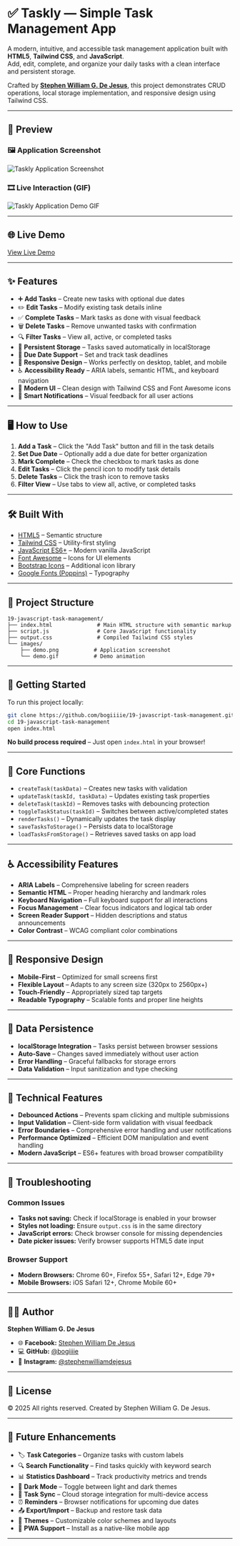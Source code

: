 # ✅ Taskly — Simple Task Management App

A modern, intuitive, and accessible task management application built with **HTML5**, **Tailwind CSS**, and **JavaScript**.  
Add, edit, complete, and organize your daily tasks with a clean interface and persistent storage.

Crafted by **[Stephen William G. De Jesus](https://www.facebook.com/stephenwilliam.dejesus.5/)**, this project demonstrates CRUD operations, local storage implementation, and responsive design using Tailwind CSS.

---

## 📸 Preview  

### 🖼️ Application Screenshot  
![Taskly Application Screenshot](images/demo.png)

### 🎞️ Live Interaction (GIF)  
![Taskly Application Demo GIF](images/demo.gif)

---

## 🌐 Live Demo  
[View Live Demo](https://bogiiiie.github.io/19-javascript-task-management/)

---

## ✨ Features

- ➕ **Add Tasks** – Create new tasks with optional due dates
- ✏️ **Edit Tasks** – Modify existing task details inline
- ✅ **Complete Tasks** – Mark tasks as done with visual feedback
- 🗑️ **Delete Tasks** – Remove unwanted tasks with confirmation
- 🔍 **Filter Tasks** – View all, active, or completed tasks
- 💾 **Persistent Storage** – Tasks saved automatically in localStorage
- 📅 **Due Date Support** – Set and track task deadlines
- 📱 **Responsive Design** – Works perfectly on desktop, tablet, and mobile
- ♿ **Accessibility Ready** – ARIA labels, semantic HTML, and keyboard navigation
- 🎨 **Modern UI** – Clean design with Tailwind CSS and Font Awesome icons
- 🔔 **Smart Notifications** – Visual feedback for all user actions

---

## 🖥️ How to Use

1. **Add a Task** – Click the "Add Task" button and fill in the task details
2. **Set Due Date** – Optionally add a due date for better organization
3. **Mark Complete** – Check the checkbox to mark tasks as done
4. **Edit Tasks** – Click the pencil icon to modify task details
5. **Delete Tasks** – Click the trash icon to remove tasks
6. **Filter View** – Use tabs to view all, active, or completed tasks

---

## 🛠️ Built With

- [HTML5](https://developer.mozilla.org/en-US/docs/Web/Guide/HTML/HTML5) – Semantic structure
- [Tailwind CSS](https://tailwindcss.com/) – Utility-first styling
- [JavaScript ES6+](https://developer.mozilla.org/en-US/docs/Web/JavaScript) – Modern vanilla JavaScript
- [Font Awesome](https://fontawesome.com/) – Icons for UI elements
- [Bootstrap Icons](https://icons.getbootstrap.com/) – Additional icon library
- [Google Fonts (Poppins)](https://fonts.google.com/specimen/Poppins) – Typography

---

## 📁 Project Structure

```
19-javascript-task-management/
├── index.html              # Main HTML structure with semantic markup
├── script.js               # Core JavaScript functionality
├── output.css              # Compiled Tailwind CSS styles
└── images/
    ├── demo.png           # Application screenshot
    └── demo.gif           # Demo animation
```

---

## 🚀 Getting Started

To run this project locally:

```bash
git clone https://github.com/bogiiiie/19-javascript-task-management.git
cd 19-javascript-task-management
open index.html
```

**No build process required** – Just open `index.html` in your browser!

---

## 🎯 Core Functions

- `createTask(taskData)` – Creates new tasks with validation
- `updateTask(taskId, taskData)` – Updates existing task properties
- `deleteTask(taskId)` – Removes tasks with debouncing protection
- `toggleTaskStatus(taskId)` – Switches between active/completed states
- `renderTasks()` – Dynamically updates the task display
- `saveTasksToStorage()` – Persists data to localStorage
- `loadTasksFromStorage()` – Retrieves saved tasks on app load

---

## ♿ Accessibility Features

- **ARIA Labels** – Comprehensive labeling for screen readers
- **Semantic HTML** – Proper heading hierarchy and landmark roles
- **Keyboard Navigation** – Full keyboard support for all interactions
- **Focus Management** – Clear focus indicators and logical tab order
- **Screen Reader Support** – Hidden descriptions and status announcements
- **Color Contrast** – WCAG compliant color combinations

---

## 📱 Responsive Design

- **Mobile-First** – Optimized for small screens first
- **Flexible Layout** – Adapts to any screen size (320px to 2560px+)
- **Touch-Friendly** – Appropriately sized tap targets
- **Readable Typography** – Scalable fonts and proper line heights

---

## 💾 Data Persistence

- **localStorage Integration** – Tasks persist between browser sessions
- **Auto-Save** – Changes saved immediately without user action
- **Error Handling** – Graceful fallbacks for storage errors
- **Data Validation** – Input sanitization and type checking

---

## 🔧 Technical Features

- **Debounced Actions** – Prevents spam clicking and multiple submissions
- **Input Validation** – Client-side form validation with visual feedback
- **Error Boundaries** – Comprehensive error handling and user notifications
- **Performance Optimized** – Efficient DOM manipulation and event handling
- **Modern JavaScript** – ES6+ features with broad browser compatibility

---

## 🔧 Troubleshooting

### Common Issues

- **Tasks not saving:** Check if localStorage is enabled in your browser
- **Styles not loading:** Ensure `output.css` is in the same directory
- **JavaScript errors:** Check browser console for missing dependencies
- **Date picker issues:** Verify browser supports HTML5 date input

### Browser Support

- **Modern Browsers:** Chrome 60+, Firefox 55+, Safari 12+, Edge 79+
- **Mobile Browsers:** iOS Safari 12+, Chrome Mobile 60+

---

## 👨‍💻 Author

**Stephen William G. De Jesus**

- 🌐 **Facebook:** [Stephen William De Jesus](https://www.facebook.com/stephenwilliam.dejesus.5/)
- 💻 **GitHub:** [@bogiiiie](https://github.com/bogiiiie)
- 📸 **Instagram:** [@stephenwilliamdejesus](https://www.instagram.com/stephenwilliamdejesus/)

---

## 📄 License

© 2025 All rights reserved. Created by Stephen William G. De Jesus.

---

## 🚀 Future Enhancements

- 🏷️ **Task Categories** – Organize tasks with custom labels
- 🔍 **Search Functionality** – Find tasks quickly with keyword search  
- 📊 **Statistics Dashboard** – Track productivity metrics and trends
- 🌙 **Dark Mode** – Toggle between light and dark themes
- 🔄 **Task Sync** – Cloud storage integration for multi-device access
- ⏰ **Reminders** – Browser notifications for upcoming due dates
- 📤 **Export/Import** – Backup and restore task data
- 🎨 **Themes** – Customizable color schemes and layouts
- 📱 **PWA Support** – Install as a native-like mobile app

---
